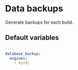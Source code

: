 # Data backups
Generate backups for each build.
<!--ROLEVARS-->
## Default variables
```yaml
---
database_backup:
  engines:
    - mysql

```

<!--ENDROLEVARS-->

<!--TOC-->
<!--ENDTOC-->
